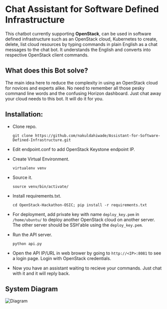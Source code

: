 # Chat Assistant for Software Defined Infrastructure
This chatbot currently supporting **OpenStack**, can be used in software defined infrastructure such as an OpenStack cloud, Kubernetes to create, delete, list cloud resources by typing commands in plain English as a chat messages to the chat bot. It understands the English and converts into respective OpenStack client commands. 

## What does this Bot solve?
The main idea here to reduce the complexity in using an OpenStack cloud for novices and experts alike. No need to remember all those pesky command line words and the confusing Horizon dashboard. Just chat away your cloud needs to this bot. It will do it for you.

## Installation:

* Clone repo.

  ```
  git clone https://github.com/nakuldahiwade/Assistant-for-Software-Defined-Infrastructure.git
  ```

* Edit endpoint.conf to add OpenStack Keystone endpoint IP.

* Create Virtual Environment.	

  ```
  virtualenv venv
  ```

* Source it.
  
  ```
  source venv/bin/activate/
  ```

* Install requirements.txt.	

  ```
  cd OpenStack-Hackathon-OSIC; pip install -r requirements.txt
  ```

* For deployment, add private key with name `deploy_key.pem` in `/home/ubuntu/` to deploy another OpenStack cloud on another server. The other server should be SSH'able using the `deploy_key.pem`. 

* Run the API server.	

  ```
  python api.py
  ```

* Open the API IP/URL in web brower by going to `http://<IP>:8081` to see a login page. Login with OpenStack credentials.

* Now you have an assistant waiting to recieve your commands. Just chat with it and it will reply back.

## System Diagram
![Diagram](https://raw.githubusercontent.com/shank7485/OpenStack-Hackathon-OSIC/master/docs/Diagram.png)
